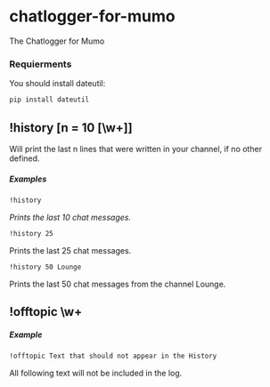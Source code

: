 # chatlogger-for-mumo

The Chatlogger for Mumo

### Requierments
You should install dateutil:
```bash
pip install dateutil
``` 
## !history [n = 10 [\w+]] 
Will print the last n lines that were written in your channel, if no other defined.
##### Examples
```bash
!history
``` 
<i>Prints the last 10 chat messages.</i>

```bash
!history 25
``` 
Prints the last 25 chat messages.<br>
```bash
!history 50 Lounge
```
Prints the last 50 chat messages from the channel Lounge.

## !offtopic \w+
##### Example
```bash
!offtopic Text that should not appear in the History
```
All following text will not be included in the log.
